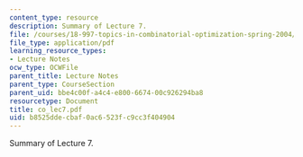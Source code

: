 ```yaml
---
content_type: resource
description: Summary of Lecture 7.
file: /courses/18-997-topics-in-combinatorial-optimization-spring-2004/b8525ddecbaf0ac6523fc9cc3f404904_co_lec7.pdf
file_type: application/pdf
learning_resource_types:
- Lecture Notes
ocw_type: OCWFile
parent_title: Lecture Notes
parent_type: CourseSection
parent_uid: bbe4c00f-a4c4-e800-6674-00c926294ba8
resourcetype: Document
title: co_lec7.pdf
uid: b8525dde-cbaf-0ac6-523f-c9cc3f404904
---
```

Summary of Lecture 7.

